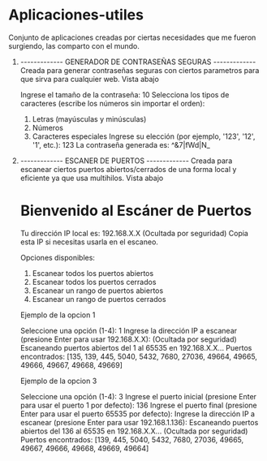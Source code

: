 # Aplicaciones-utiles
Conjunto de aplicaciones creadas por ciertas necesidades que me fueron surgiendo, las comparto con el mundo. 

1. ------------- GENERADOR DE CONTRASEÑAS SEGURAS ------------- 
Creada para generar contraseñas seguras con ciertos parametros para que sirva para cualquier web. Vista abajo

      Ingrese el tamaño de la contraseña: 10
      Selecciona los tipos de caracteres (escribe los números sin importar el orden):
      1. Letras (mayúsculas y minúsculas)
      2. Números
      3. Caracteres especiales
      Ingrese su elección (por ejemplo, '123', '12', '1', etc.): 123
      La contraseña generada es: ^&7|fWd|N_

2. -------------  ESCANER DE PUERTOS ------------- 
Creada para escanear ciertos puertos abiertos/cerrados de una forma local y eficiente ya que usa multihilos. Vista abajo


     Bienvenido al Escáner de Puertos
    ====================================
    Tu dirección IP local es: 192.168.X.X (Ocultada por seguridad)
    Copia esta IP si necesitas usarla en el escaneo.
    
    Opciones disponibles:
    1. Escanear todos los puertos abiertos
    2. Escanear todos los puertos cerrados
    3. Escanear un rango de puertos abiertos
    4. Escanear un rango de puertos cerrados
    
    Ejemplo de la opcion 1
    
    Seleccione una opción (1-4): 1
    Ingrese la dirección IP a escanear (presione Enter para usar  192.168.X.X):  (Ocultada por seguridad)
    Escaneando puertos abiertos del 1 al 65535 en 192.168.X.X...
    Puertos encontrados: [135, 139, 445, 5040, 5432, 7680, 27036, 49664, 49665, 49666, 49667, 49668, 49669]

    Ejemplo de la opcion 3
    
    Seleccione una opción (1-4): 3
    Ingrese el puerto inicial (presione Enter para usar el puerto 1 por defecto): 136
    Ingrese el puerto final (presione Enter para usar el puerto 65535 por defecto): 
    Ingrese la dirección IP a escanear (presione Enter para usar 192.168.1.136): 
    Escaneando puertos abiertos del 136 al 65535 en 192.168.X.X... (Ocultada por seguridad)
    Puertos encontrados: [139, 445, 5040, 5432, 7680, 27036, 49665, 49667, 49666, 49668, 49669, 49664]
